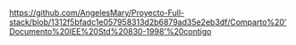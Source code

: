 https://github.com/AngelesMary/Proyecto-Full-stack/blob/1312f5bfadc1e057958313d2b6879ad35e2eb3df/Comparto%20'Documento%20IEE%20Std%20830-1998'%20contigo
